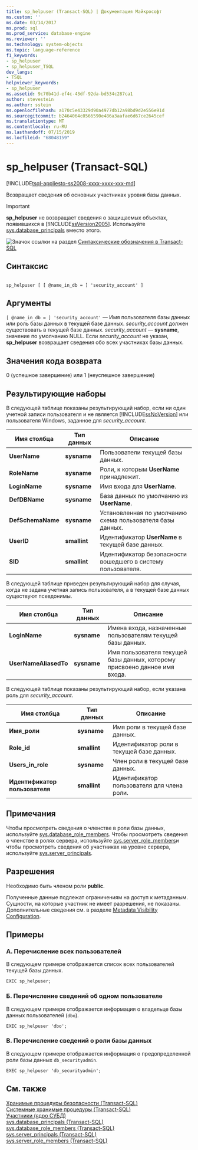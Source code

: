 ```yaml
---
title: sp_helpuser (Transact-SQL) | Документация Майкрософт
ms.custom: ''
ms.date: 03/14/2017
ms.prod: sql
ms.prod_service: database-engine
ms.reviewer: ''
ms.technology: system-objects
ms.topic: language-reference
f1_keywords:
- sp_helpuser
- sp_helpuser_TSQL
dev_langs:
- TSQL
helpviewer_keywords:
- sp_helpuser
ms.assetid: 9c70b41d-ef4c-43df-92da-bd534c287ca1
author: stevestein
ms.author: sstein
ms.openlocfilehash: a170c5e43329d90a4977db12a98bd9d2e556e91d
ms.sourcegitcommit: b2464064c0566590e486a3aafae6d67ce2645cef
ms.translationtype: MT
ms.contentlocale: ru-RU
ms.lasthandoff: 07/15/2019
ms.locfileid: "68048159"
---
```

# <a name="sphelpuser-transact-sql"></a>sp_helpuser (Transact-SQL)
[!INCLUDE[tsql-appliesto-ss2008-xxxx-xxxx-xxx-md](../../includes/tsql-appliesto-ss2008-xxxx-xxxx-xxx-md.md)]

  Возвращает сведения об основных участниках уровня базы данных.  
  
> [!IMPORTANT]  
>  **sp_helpuser** не возвращает сведения о защищаемых объектах, появившихся в [!INCLUDE[ssVersion2005](../../includes/ssversion2005-md.md)]. Используйте [sys.database_principals](../../relational-databases/system-catalog-views/sys-database-principals-transact-sql.md) вместо этого.  
  
 ![Значок ссылки на раздел](../../database-engine/configure-windows/media/topic-link.gif "Значок ссылки на раздел") [Синтаксические обозначения в Transact-SQL](../../t-sql/language-elements/transact-sql-syntax-conventions-transact-sql.md)  
  
## <a name="syntax"></a>Синтаксис  
  
```  
  
sp_helpuser [ [ @name_in_db = ] 'security_account' ]  
```  
  
## <a name="arguments"></a>Аргументы  
`[ @name_in_db = ] 'security_account'` — Имя пользователя базы данных или роль базы данных в текущей базе данных. *security_account* должен существовать в текущей базе данных. *security_account* — **sysname**, значение по умолчанию NULL. Если *security_account* не указан, **sp_helpuser** возвращает сведения обо всех участниках базы данных.  
  
## <a name="return-code-values"></a>Значения кода возврата  
 0 (успешное завершение) или 1 (неуспешное завершение)  
  
## <a name="result-sets"></a>Результирующие наборы  
 В следующей таблице показаны результирующий набор, если ни один учетной записи пользователя и не является [!INCLUDE[ssNoVersion](../../includes/ssnoversion-md.md)] или пользователя Windows, заданное для *security_account*.  
  
|Имя столбца|Тип данных|Описание|  
|-----------------|---------------|-----------------|  
|**UserName**|**sysname**|Пользователи текущей базы данных.|  
|**RoleName**|**sysname**|Роли, к которым **UserName** принадлежит.|  
|**LoginName**|**sysname**|Имя входа для **UserName**.|  
|**DefDBName**|**sysname**|База данных по умолчанию из **UserName**.|  
|**DefSchemaName**|**sysname**|Установленная по умолчанию схема пользователя базы данных.|  
|**UserID**|**smallint**|Идентификатор **UserName** в текущей базе данных.|  
|**SID**|**smallint**|Идентификатор безопасности вошедшего в систему пользователя.|  
  
 В следующей таблице приведен результирующий набор для случая, когда не задана учетная запись пользователя, а в текущей базе данных существуют псевдонимы.  
  
|Имя столбца|Тип данных|Описание|  
|-----------------|---------------|-----------------|  
|**LoginName**|**sysname**|Имена входа, назначенные пользователям текущей базы данных.|  
|**UserNameAliasedTo**|**sysname**|Имя пользователя текущей базы данных, которому присвоено данное имя входа.|  
  
 В следующей таблице показаны результирующий набор, если указана роль для *security_account*.  
  
|Имя столбца|Тип данных|Описание|  
|-----------------|---------------|-----------------|  
|**Имя_роли**|**sysname**|Имя роли в текущей базе данных.|  
|**Role_id**|**smallint**|Идентификатор роли в текущей базе данных.|  
|**Users_in_role**|**sysname**|Член роли в текущей базе данных.|  
|**Идентификатор пользователя**|**smallint**|Идентификатор пользователя для члена роли.|  
  
## <a name="remarks"></a>Примечания  
 Чтобы просмотреть сведения о членстве в роли базы данных, используйте [sys.database_role_members](../../relational-databases/system-catalog-views/sys-database-role-members-transact-sql.md). Чтобы просмотреть сведения о членстве в ролях сервера, используйте [sys.server_role_members](../../relational-databases/system-catalog-views/sys-server-role-members-transact-sql.md)и чтобы просмотреть сведения об участниках на уровне сервера, используйте [sys.server_principals](../../relational-databases/system-catalog-views/sys-server-principals-transact-sql.md).  
  
## <a name="permissions"></a>Разрешения  
 Необходимо быть членом роли **public**.  
  
 Полученные данные подлежат ограничениям на доступ к метаданным. Сущности, на которые участник не имеет разрешения, не показаны. Дополнительные сведения см. в разделе [Metadata Visibility Configuration](../../relational-databases/security/metadata-visibility-configuration.md).  
  
## <a name="examples"></a>Примеры  
  
### <a name="a-listing-all-users"></a>A. Перечисление всех пользователей  
 В следующем примере отображается список всех пользователей текущей базы данных.  
  
```  
EXEC sp_helpuser;  
```  
  
### <a name="b-listing-information-for-a-single-user"></a>Б. Перечисление сведений об одном пользователе  
 В следующем примере отображается информация о владельце базы данных пользователей (`dbo`).  
  
```  
EXEC sp_helpuser 'dbo';  
```  
  
### <a name="c-listing-information-for-a-database-role"></a>В. Перечисление сведений о роли базы данных  
 В следующем примере отображается информация о предопределенной роли базы данных `db_securityadmin`.  
  
```  
EXEC sp_helpuser 'db_securityadmin';  
```  
  
## <a name="see-also"></a>См. также  
 [Хранимые процедуры безопасности (Transact-SQL)](../../relational-databases/system-stored-procedures/security-stored-procedures-transact-sql.md)   
 [Системные хранимые процедуры (Transact-SQL)](../../relational-databases/system-stored-procedures/system-stored-procedures-transact-sql.md)   
 [Участники (ядро СУБД)](../../relational-databases/security/authentication-access/principals-database-engine.md)   
 [sys.database_principals (Transact-SQL)](../../relational-databases/system-catalog-views/sys-database-principals-transact-sql.md)   
 [sys.database_role_members (Transact-SQL)](../../relational-databases/system-catalog-views/sys-database-role-members-transact-sql.md)   
 [sys.server_principals (Transact-SQL)](../../relational-databases/system-catalog-views/sys-server-principals-transact-sql.md)   
 [sys.server_role_members (Transact-SQL)](../../relational-databases/system-catalog-views/sys-server-role-members-transact-sql.md)  
  
  
